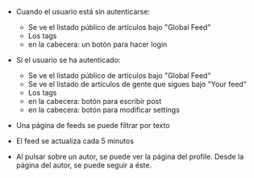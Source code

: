 - Cuando el usuario está sin autenticarse:
    - Se ve el listado público de artículos bajo "Global Feed"
    - Los tags
    - en la cabecera: un botón para hacer login
    
- Si el usuario se ha autenticado:
    - Se ve el listado público de artículos bajo "Global Feed"
    - Se ve el listado de artículos de gente que sigues bajo "Your feed"  
    - Los tags
    - en la cabecera: botón para escribir post
    - en la cabecera: botón para modificar settings
    
- Una página de feeds se puede filtrar por texto
- El feed se actualiza cada 5 minutos

- Al pulsar sobre un autor, se puede ver la página del profile.
  Desde la página del autor, se puede seguir a éste.
  


